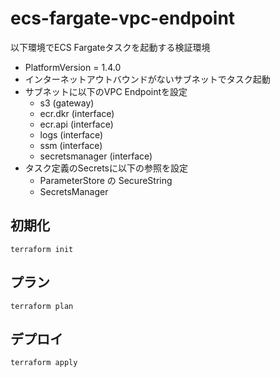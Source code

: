 # ecs-fargate-vpc-endpoint

以下環境でECS Fargateタスクを起動する検証環境
* PlatformVersion = 1.4.0
* インターネットアウトバウンドがないサブネットでタスク起動
* サブネットに以下のVPC Endpointを設定
  - s3 (gateway)
  - ecr.dkr (interface)
  - ecr.api (interface)
  - logs (interface)
  - ssm (interface)
  - secretsmanager (interface)
* タスク定義のSecretsに以下の参照を設定
  - ParameterStore の SecureString
  - SecretsManager

## 初期化
```
terraform init
```

## プラン
```
terraform plan
```

## デプロイ
```
terraform apply
```

 